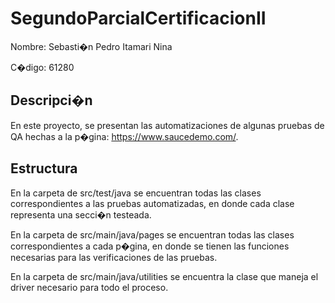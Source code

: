 # SegundoParcialCertificacionII

Nombre: Sebasti�n Pedro Itamari Nina

C�digo: 61280

## Descripci�n
En este proyecto, se presentan las automatizaciones de algunas pruebas de QA hechas a la p�gina: https://www.saucedemo.com/.

## Estructura
En la carpeta de src/test/java se encuentran todas las clases correspondientes a las pruebas automatizadas, en donde cada clase representa una secci�n testeada.

En la carpeta de src/main/java/pages se encuentran todas las clases correspondientes a cada p�gina, en donde se tienen las funciones necesarias para las verificaciones de las pruebas.

En la carpeta de src/main/java/utilities se encuentra la clase que maneja el driver necesario para todo el proceso.
